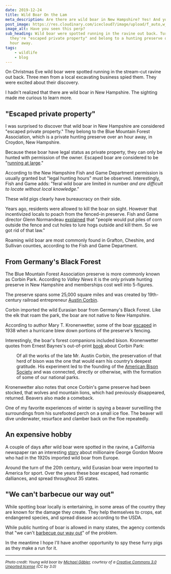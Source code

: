 ```yaml
---
date: 2019-12-24
title: Wild Boar On the Lam
meta_description: Are there are wild boar in New Hampshire? Yes! And you'll be surprised how they got here, why they're hard to find, and some interesting failures in controlling them. 
post_image: https://res.cloudinary.com/icecloud7/image/upload/f_auto,w_auto,q_auto/v1595107397/ruralnh/young-wild-boar_rvqa2m.jpg
image_alt: Have you seen this perp?
sub_heading: Wild boar were spotted running in the ravine out back. Turns out
  they're "escaped private property" and belong to a hunting preserve over an
  hour away.
tags:
    - wildlife
    - blog
---
```


On Christmas Eve wild boar were spotted running in the stream-cut ravine out back. Three men from a local excavating business spied them. They were excited about their discovery. 

I hadn't realized that there are wild boar in New Hampshire. The sighting made me curious to learn more. 

## "Escaped private property"

I was surprised to discover that wild boar in New Hampshire are considered "escaped private property." They belong to the Blue Mountain Forest Association, which is a private hunting preserve over an hour away, in Croydon, New Hampshire.

Because these boar have legal status as private property, they can only be hunted with permission of the owner. Escaped boar are considered to be "[running at large](http://www.gencourt.state.nh.us/rsa/html/xlv/467/467-mrg.htm)."

According to the New Hampshire Fish and Game Department permission is usually granted but "legal hunting hours" must be observed. Interestingly, Fish and Game adds: "feral wild boar are limited in number *and are difficult to locate without local knowledge*."

These wild pigs clearly have bureaucracy on their side. 

Years ago, residents were allowed to kill the boar on sight. However that incentivized locals to poach from the fenced-in preserve. Fish and Game director Glenn Normandeau [explained](https://www.concordmonitor.com/corbin-park-bluemountain-nh-hunting-preserve-game-31987801) that "people would put piles of corn outside the fence and cut holes to lure hogs outside and kill them. So we got rid of that law."

Roaming wild boar are most commonly found in Grafton, Cheshire, and Sullivan counties, according to the Fish and Game Department. 

## From Germany's Black Forest

The Blue Mountain Forest Association preserve is more commonly known as Corbin Park. According to *Valley News* it is the only private hunting preserve in New Hampshire and memberships cost well into 5-figures. 

The preserve spans some 25,000 square miles and was created by 19th-century railroad entrepreneur [Austin Corbin](https://web.archive.org/web/20071001001801/http://www.newsday.com/community/guide/lihistory/ny-history_motion_rail1%2C0%2C5977066.story?coll=ny-lihistory-navigation). 

Corbin imported the wild Eurasian boar from Germany's Black Forest. Like the elk that roam the park, the boar are not native to New Hampshire. 

According to author Mary T. Kronenwetter, some of the boar <a href="http://eastmanliving.com/2011/11/corbin%E2%80%99s-%E2%80%9Canimal-garden%E2%80%9D/#:~:text=Reflections,hunting%20preserve%20in%20New%20Hampshire" target="blank">escaped</a> in 1938 when a hurricane blew down portions of the preserve's fencing. 

Interestingly, the boar's forest companions included bison. Kronenwetter quotes from Ernest Baynes's out-of-print <a href="https://www.amazon.com/Wild-Life-Blue-Mountain-Forest/dp/B00085U516/" target="blank">book</a> about Corbin Park:

<p style="padding-left: 2.5em;">Of all the works of the late Mr. Austin Corbin, the preservation of that herd of bison was the one that would earn his country’s deepest gratitude. His experiment led to the founding of the <a href="http://www.ambisonsociety.org/" target="blank">American Bison Society</a> and was connected, directly or otherwise, with the formation of some of our national parks.</p>

Kronenwetter also notes that once Corbin's game preserve had been stocked, that wolves and mountain lions, which had previously disappeared, returned. Beavers also made a comeback. 

One of my favorite experiences of winter is spying a beaver surveilling the surroundings from his surefooted perch on a small ice floe. The beaver will dive underwater, resurface and clamber back on the floe repeatedly. 

## An expensive hobby

A couple of days after wild boar were spotted in the ravine, a California newspaper ran an interesting <a href="https://www.sfgate.com/sfhistory/article/One-eccentric-socialite-is-to-blame-for-14916088.php#photo-18798330" target="blank">story</a> about millionaire George Gordon Moore who had in the 1920s imported wild boar from Europe. 

Around the turn of the 20th century, wild Eurasian boar were imported to America for sport. Over the years these boar escaped, had romantic dalliances, and spread throughout 35 states. 

## "We can't barbecue our way out"

While spotting boar locally is entertaining, in some areas of the country they are known for the damage they create. They help themselves to crops, eat endangered species, and spread disease according to the USDA. 

While public hunting of boar is allowed in many states, the agency contends that "we can't [barbecue our way out](https://www.usda.gov/media/blog/2014/04/04/we-cant-barbecue-our-way-out-why-feral-swine-management-requires-national)" of the problem. 

In the meantime I hope I'll have another opportunity to spy these furry pigs as they make a run for it.

<hr/>
<p><small><em>Photo credit: Young wild boar by <a href="https://commons.wikimedia.org/wiki/User:Michael_G%C3%A4bler" target="blank">Michael Gäbler</a>, courtesy of a <a href="https://creativecommons.org/licenses/by/3.0/deed.en" target="blank">Creative Commons 3.0 Unported license</a> (CC by 3.0)</em></small></p>

